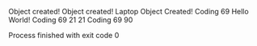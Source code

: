
Object created!
Object created!
Laptop Object Created!
Coding
69
Hello World!
Coding
69
21
21
Coding
69
90

Process finished with exit code 0
